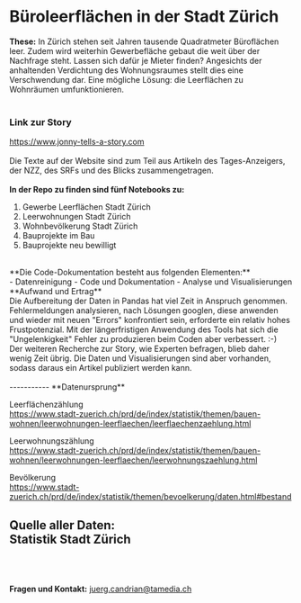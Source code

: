 
# Büroleerflächen in der Stadt Zürich

**These:**
In Zürich stehen seit Jahren tausende Quadratmeter Büroflächen leer. Zudem wird weiterhin Gewerbefläche gebaut die weit über der Nachfrage steht. Lassen sich dafür je Mieter finden? Angesichts der anhaltenden Verdichtung des Wohnungsraumes stellt dies eine Verschwendung dar. Eine mögliche Lösung: die Leerflächen zu Wohnräumen umfunktionieren.
<br>
<br>
### Link zur Story
https://www.jonny-tells-a-story.com
<br>
<br>
Die Texte auf der Website sind zum Teil aus Artikeln des Tages-Anzeigers, der NZZ, des SRFs und des Blicks zusammengetragen.
<br>
<br>
**In der Repo zu finden sind fünf Notebooks zu:**<br>
1. Gewerbe Leerflächen Stadt Zürich
2. Leerwohnungen Stadt Zürich
3. Wohnbevölkerung Stadt Zürich
4. Bauprojekte im Bau
5. Bauprojekte neu bewilligt
<br>
**Die Code-Dokumentation besteht aus folgenden Elementen:**<br>
- Datenreinigung
- Code und Dokumentation
- Analyse und Visualisierungen
<br>
**Aufwand und Ertrag**<br>
Die Aufbereitung der Daten in Pandas hat viel Zeit in Anspruch genommen. Fehlermeldungen analysieren, nach Lösungen googlen, diese anwenden und wieder mit neuen "Errors" konfrontiert sein, erforderte ein relativ hohes Frustpotenzial. Mit der längerfristigen Anwendung des Tools hat sich die "Ungelenkigkeit" Fehler zu produzieren beim Coden aber verbessert. :-)<br>
Der weiteren Recherche zur Story, wie Experten befragen, blieb daher wenig Zeit übrig. Die Daten und Visualisierungen sind aber vorhanden, sodass daraus ein Artikel publiziert werden kann. 
<br>
<br>
-----------
**Datenursprung**

Leerflächenzählung<br>
https://www.stadt-zuerich.ch/prd/de/index/statistik/themen/bauen-wohnen/leerwohnungen-leerflaechen/leerflaechenzaehlung.html

Leerwohnungszählung<br>
https://www.stadt-zuerich.ch/prd/de/index/statistik/themen/bauen-wohnen/leerwohnungen-leerflaechen/leerwohnungszaehlung.html

Bevölkerung<br>
https://www.stadt-zuerich.ch/prd/de/index/statistik/themen/bevoelkerung/daten.html#bestand

**Quelle aller Daten:**<br>
Statistik Stadt Zürich<br>
<br>
<br>
-------------
**Fragen und Kontakt:** juerg.candrian@tamedia.ch
